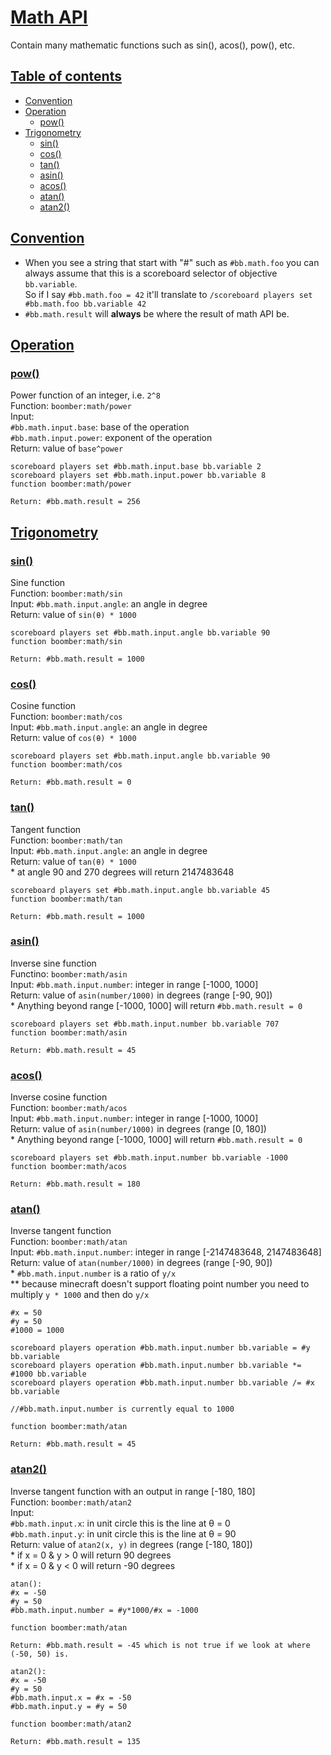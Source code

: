 # [Math API](#math_api)
Contain many mathematic functions such as sin(), acos(), pow(), etc.

## <a href="#table" name="table">Table of contents</a>
- [Convention](#convention)
- [Operation](#operation)
  - [pow()](#pow)
- [Trigonometry](#trigonometry)
  - [sin()](#sin)
  - [cos()](#cos)
  - [tan()](#tan)
  - [asin()](#asin)
  - [acos()](#acos)
  - [atan()](#atan)
  - [atan2()](#atan2)

## <a href="#table" name="convention">Convention</a>
* When you see a string that start with "#" such as `#bb.math.foo` you can always assume that this is a scoreboard selector of objective `bb.variable`.  
So if I say `#bb.math.foo = 42` it'll translate to `/scoreboard players set #bb.math.foo bb.variable 42`
* `#bb.math.result` will **always** be where the result of math API be.

## <a href="#table" name="operation">Operation</a>

### <a href="#operation" name="pow">pow()</a>
Power function of an integer, i.e. `2^8`  
Function: `boomber:math/power`  
Input:  
`#bb.math.input.base`: base of the operation  
`#bb.math.input.power`: exponent of the operation  
Return: value of `base^power`
```
scoreboard players set #bb.math.input.base bb.variable 2
scoreboard players set #bb.math.input.power bb.variable 8
function boomber:math/power

Return: #bb.math.result = 256
```

## <a href="#table" name="trigonometry">Trigonometry</a>

### <a href="#trigonometry" name="sin">sin()</a>
Sine function  
Function: `boomber:math/sin`    
Input: `#bb.math.input.angle`: an angle in degree  
Return: value of `sin(θ) * 1000`  
```
scoreboard players set #bb.math.input.angle bb.variable 90
function boomber:math/sin

Return: #bb.math.result = 1000
```

### <a href="#trigonometry" name="cos">cos()</a>
Cosine function  
Function: `boomber:math/cos`    
Input: `#bb.math.input.angle`: an angle in degree  
Return: value of `cos(θ) * 1000`
```
scoreboard players set #bb.math.input.angle bb.variable 90
function boomber:math/cos

Return: #bb.math.result = 0
```

### <a href="#trigonometry" name="tan">tan()</a>
Tangent function  
Function: `boomber:math/tan`    
Input: `#bb.math.input.angle`: an angle in degree  
Return: value of `tan(θ) * 1000`  
\* at angle 90 and 270 degrees will return 2147483648  
```
scoreboard players set #bb.math.input.angle bb.variable 45
function boomber:math/tan

Return: #bb.math.result = 1000
```

### <a href="#trigonometry" name="asin">asin()</a>
Inverse sine function  
Functino: `boomber:math/asin`    
Input: `#bb.math.input.number`: integer in range [-1000, 1000]  
Return: value of `asin(number/1000)` in degrees (range [-90, 90])  
\* Anything beyond range [-1000, 1000] will return `#bb.math.result = 0`
```
scoreboard players set #bb.math.input.number bb.variable 707
function boomber:math/asin

Return: #bb.math.result = 45
```

### <a href="#trigonometry" name="acos">acos()</a>
Inverse cosine function   
Function: `boomber:math/acos`    
Input: `#bb.math.input.number`: integer in range [-1000, 1000]  
Return: value of `asin(number/1000)` in degrees (range [0, 180])  
\* Anything beyond range [-1000, 1000] will return `#bb.math.result = 0`  
```
scoreboard players set #bb.math.input.number bb.variable -1000
function boomber:math/acos

Return: #bb.math.result = 180
```

### <a href="#trigonometry" name="atan">atan()</a>
Inverse tangent function  
Function: `boomber:math/atan`  
Input: `#bb.math.input.number`: integer in range [-2147483648, 2147483648]  
Return: value of `atan(number/1000)` in degrees (range [-90, 90])  
\* `#bb.math.input.number` is a ratio of `y/x`  
\** because minecraft doesn't support floating point number you need to multiply `y * 1000` and then do `y/x`
```
#x = 50
#y = 50
#1000 = 1000

scoreboard players operation #bb.math.input.number bb.variable = #y bb.variable
scoreboard players operation #bb.math.input.number bb.variable *= #1000 bb.variable
scoreboard players operation #bb.math.input.number bb.variable /= #x bb.variable

//#bb.math.input.number is currently equal to 1000

function boomber:math/atan

Return: #bb.math.result = 45
```

### <a href="#trigonometry" name="atan2">atan2()</a>
Inverse tangent function with an output in range [-180, 180]  
Function: `boomber:math/atan2`  
Input:  
`#bb.math.input.x`: in unit circle this is the line at θ = 0  
`#bb.math.input.y`: in unit circle this is the line at θ = 90  
Return: value of `atan2(x, y)` in degrees (range [-180, 180])  
\* if x = 0 & y > 0 will return 90 degrees  
\* if x = 0 & y < 0 will return -90 degrees  
```
atan():
#x = -50
#y = 50
#bb.math.input.number = #y*1000/#x = -1000

function boomber:math/atan

Return: #bb.math.result = -45 which is not true if we look at where (-50, 50) is.

atan2():
#x = -50
#y = 50
#bb.math.input.x = #x = -50
#bb.math.input.y = #y = 50

function boomber:math/atan2

Return: #bb.math.result = 135
```